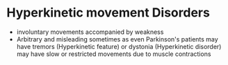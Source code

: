 # Hyperkinetic movement Disorders
- involuntary movements accompanied by weakness
- Arbitrary and misleading sometimes as even Parkinson's patients may have tremors (Hyperkinetic feature) or dystonia (Hyperkinetic disorder) may have slow or restricted movements due to muscle contractions 